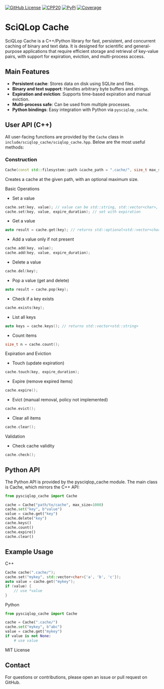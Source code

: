 [![GitHub License](https://img.shields.io/github/license/SciQLop/Sciqlop-cache)](https://mit-license.org/)
[![CPP20](https://img.shields.io/badge/Language-C++20-blue.svg)]()
[![PyPi](https://img.shields.io/pypi/v/Sciqlop-cache.svg)](https://pypi.python.org/pypi/Sciqlop-cache)
[![Coverage](https://codecov.io/gh/SciQLop/Sciqlop-cache/coverage.svg?branch=main)](https://codecov.io/gh/SciQLop/Sciqlop-cache/branch/main)
# SciQLop Cache

SciQLop Cache is a C++/Python library for fast, persistent, and concurrent caching of binary and text data. It is designed for scientific and general-purpose applications that require efficient storage and retrieval of key-value pairs, with support for expiration, eviction, and multi-process access.

## Main Features

- **Persistent cache**: Stores data on disk using SQLite and files.
- **Binary and text support**: Handles arbitrary byte buffers and strings.
- **Expiration and eviction**: Supports time-based expiration and manual eviction.
- **Multi-process safe**: Can be used from multiple processes.
- **Python bindings**: Easy integration with Python via `pysciqlop_cache`.

## User API (C++)

All user-facing functions are provided by the `Cache` class in `include/sciqlop_cache/sciqlop_cache.hpp`. Below are the most useful methods:

### Construction

```cpp
Cache(const std::filesystem::path &cache_path = ".cache/", size_t max_size = 1000);
```

Creates a cache at the given path, with an optional maximum size.

Basic Operations

* Set a value
```cpp
cache.set(key, value); // value can be std::string, std::vector<char>, etc.
cache.set(key, value, expire_duration); // set with expiration
```

* Get a value
```cpp
auto result = cache.get(key); // returns std::optional<std::vector<char>>
```

* Add a value only if not present
```cpp
cache.add(key, value);
cache.add(key, value, expire_duration);
```

* Delete a value
```cpp
cache.del(key);
```

* Pop a value (get and delete)
```cpp
auto result = cache.pop(key);
```

* Check if a key exists
```cpp
cache.exists(key);
```

* List all keys
```cpp
auto keys = cache.keys(); // returns std::vector<std::string>
```

* Count items
```cpp
size_t n = cache.count();
```
Expiration and Eviction

* Touch (update expiration)
```cpp
cache.touch(key, expire_duration);
```

* Expire (remove expired items)
```cpp
cache.expire();
```

* Evict (manual removal, policy not implemented)
```cpp
cache.evict();
```

* Clear all items
```cpp
cache.clear();
```
Validation

* Check cache validity
```cpp
cache.check();
```

## Python API

The Python API is provided by the pysciqlop_cache module. The main class is Cache, which mirrors the C++ API:

```py
from pysciqlop_cache import Cache

cache = Cache("path/to/cache", max_size=1000)
cache.set("key", b"value")
value = cache.get("key")
cache.delete("key")
cache.keys()
cache.count()
cache.expire()
cache.clear()
```

## Example Usage

C++
```cpp
Cache cache(".cache/");
cache.set("mykey", std::vector<char>{'a', 'b', 'c'});
auto value = cache.get("mykey");
if (value) {
    // use *value
}
```

Python
```py
from pysciqlop_cache import Cache

cache = Cache(".cache/")
cache.set("mykey", b"abc")
value = cache.get("mykey")
if value is not None:
    # use value
```


MIT License

## Contact
For questions or contributions, please open an issue or pull request on GitHub.
